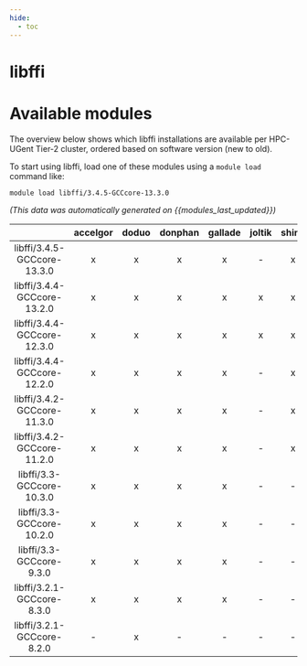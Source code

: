 ```yaml
---
hide:
  - toc
---
```


libffi
======

# Available modules


The overview below shows which libffi installations are available per HPC-UGent Tier-2 cluster, ordered based on software version (new to old).

To start using libffi, load one of these modules using a `module load` command like:

```shell
module load libffi/3.4.5-GCCcore-13.3.0
```

*(This data was automatically generated on {{modules_last_updated}})*  

| |accelgor|doduo|donphan|gallade|joltik|shinx|skitty|
| :---: | :---: | :---: | :---: | :---: | :---: | :---: | :---: |
|libffi/3.4.5-GCCcore-13.3.0|x|x|x|x|-|x|x|
|libffi/3.4.4-GCCcore-13.2.0|x|x|x|x|x|x|x|
|libffi/3.4.4-GCCcore-12.3.0|x|x|x|x|x|x|x|
|libffi/3.4.4-GCCcore-12.2.0|x|x|x|x|-|x|-|
|libffi/3.4.2-GCCcore-11.3.0|x|x|x|x|-|x|-|
|libffi/3.4.2-GCCcore-11.2.0|x|x|x|x|-|x|-|
|libffi/3.3-GCCcore-10.3.0|x|x|x|x|-|-|-|
|libffi/3.3-GCCcore-10.2.0|x|x|x|x|-|-|-|
|libffi/3.3-GCCcore-9.3.0|x|x|x|x|-|-|-|
|libffi/3.2.1-GCCcore-8.3.0|x|x|x|x|-|-|-|
|libffi/3.2.1-GCCcore-8.2.0|-|x|-|-|-|-|-|
